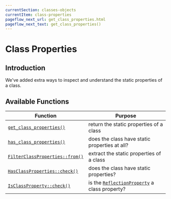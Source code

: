 ```yaml
---
currentSection: classes-objects
currentItem: class-properties
pageflow_next_url: get_class_properties.html
pageflow_next_text: get_class_properties()
---
```


# Class Properties

## Introduction

We've added extra ways to inspect and understand the static properties of a class.

## Available Functions

Function | Purpose
---------|--------
[`get_class_properties()`](get_class_properties.html) | return the static properties of a class
[`has_class_properties()`](has_class_properties.html) | does the class have static properties at all?
[`FilterClassProperties::from()`](FilterClassProperties.from.html) | extract the static properties of a class
[`HasClassProperties::check()`](HasClassProperties.check.html) | does the class have static properties?
[`IsClassProperty::check()`](IsClassProperty.check.html) | is the [`ReflectionProperty`](http://www.php.net/ReflectionProperty) a class property?

